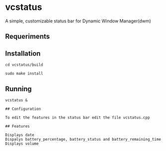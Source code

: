 # vcstatus

A simple, customizable status bar for Dynamic Window Manager(dwm)


## Requeriments


## Installation
```
cd vcstatus/build

sudo make install
```
## Running
```
vcstatus &

## Configuration

To edit the features in the status bar edit the file vcstatus.cpp

## Features

Displays date
Dispalys battery_percentage, battery_status and battery_remaining_time
Displays volume
